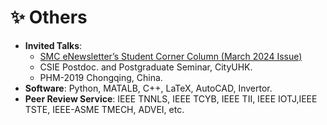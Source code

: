 
# ✨ Others
- **Invited Talks**: 
  - [SMC eNewsletter’s Student Corner Column (March 2024 Issue)](https://www.ieeesmc.org/wp-content/uploads/2024/03/Student-Corner_Haifan-Su.pdf)
  - CSIE Postdoc. and Postgraduate Seminar, CityUHK.
  - PHM-2019 Chongqing, China.
- **Software**: Python, MATALB, C++, LaTeX, AutoCAD, Invertor.
- **Peer Review Service**: IEEE TNNLS, IEEE TCYB,  IEEE TII, IEEE IOTJ,IEEE TSTE, IEEE-ASME TMECH, ADVEI, etc.


